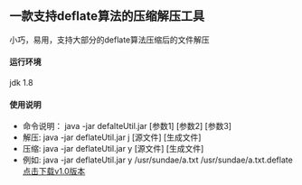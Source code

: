 ## 一款支持deflate算法的压缩解压工具
小巧，易用，支持大部分的deflate算法压缩后的文件解压
#### 运行环境
 jdk 1.8
#### 使用说明
- 命令说明： java -jar defalteUtil.jar [参数1] [参数2] [参数3]
- 解压: java -jar deflateUtil.jar j [源文件] [生成文件]
- 压缩: java -jar deflateUtil.jar y [源文件] [生成文件]
- 例如: java -jar deflateUtil.jar y /usr/sundae/a.txt /usr/sundae/a.txt.deflate
<br>[点击下载v1.0版本](https://github.com/binfenshengdai/deflateUtil/releases/download/1.0/deflateUtil.jar)
